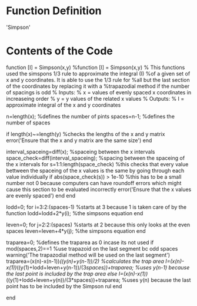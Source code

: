 # Function Definition
'Simpson'

# Contents of the Code
function [I] = Simpson(x,y)
%function [I] = Simpson(x,y)
% This functions used the simspons 1/3 rule to approximate the integral (I)
%of a given set of x and y coordinates. It is able to use the 1/3 rule for
%all but the last section of the coordinates by replacing it with a
%trapazodial method if the number of spacings is odd
% Inputs:
%   x = values of evenly spaced x coordinates in increaseing order
%   y = y values of the related x values
% Outputs:
%   I = approximate integral of the x and y coordinates

n=length(x); %defines the number of pints
spaces=n-1; %defines the number of spaces

if length(x)~=length(y) %checks the lengths of the x and y matrix
    error('Ensure that the x and y matrix are the same size')
end

interval_spaceing=diff(x); %spaceing between the x intervals
space_check=diff(interval_spaceing); %spacing between the spaceing of the x intervals
for s=1:1:length(space_check) %this checks that every value bettween the spaceing of the x values is the same by going through each value individually
    if abs(space_check(s)) > 1e-10 %this has to be a small number not 0 because computers can have roundoff errors which might cause this section to be evaluated incorrectly
        error('Ensure that the x values are evenly spaced')
    end
end

Iodd=0;
for i=3:2:(spaces-1) %starts at 3 because 1 is taken care of by the function
    Iodd=Iodd+2*y(i); %the simpsons equation
end

Ieven=0;
for j=2:2:(spaces) %starts at 2 because this only looks at the even spaces
    Ieven=Ieven+4*y(j); %the simpsons equation
end

traparea=0; %defines the traparea as 0 incase its not used
if mod(spaces,2)==1 %use trapazoid on the last segment bc odd spaces
    warning('The trapazodial method will be used on the last segment')
    traparea=(x(n)-x(n-1))*((y(n)+y(n-1))/2) %calculates the trap area
    I=(x(n)-x(1))*((y(1)+Iodd+Ieven+y(n-1))/(3*spaces))+traparea; %uses y(n-1) because the last point is included by the trap area
else
    I=(x(n)-x(1))*((y(1)+Iodd+Ieven+y(n))/(3*spaces))+traparea; %uses y(n) because the last point has to be included by the Simpson rul
end

end
